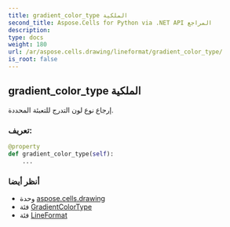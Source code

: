 ```yaml
---
title: gradient_color_type الملكية
second_title: Aspose.Cells for Python via .NET API المراجع
description:
type: docs
weight: 180
url: /ar/aspose.cells.drawing/lineformat/gradient_color_type/
is_root: false
---
```

##  gradient_color_type الملكية

إرجاع نوع لون التدرج للتعبئة المحددة.
###  تعريف:
```python
@property
def gradient_color_type(self):
    ...
```

###  أنظر أيضا
* وحدة [aspose.cells.drawing](../../)
* فئة [GradientColorType](/cells/python-net/ar/aspose.cells.drawing/gradientcolortype)
* فئة [LineFormat](/cells/python-net/ar/aspose.cells.drawing/lineformat)
